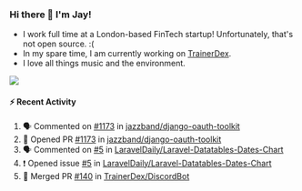 ### Hi there 👋 I'm Jay!
* I work full time at a London-based FinTech startup! Unfortunately, that's not open source. :(
* In my spare time, I am currently working on [TrainerDex](https://www.github.com/TrainerDex).
* I love all things music and the environment.

[<img src="https://github-readme-stats.vercel.app/api/wakatime?username=TurnrDev&layout=compact&custom_title=Last 7 Days Language Breakdown" />](https://wakatime.com/@TurnrDev)  

#### :zap: Recent Activity
<!--START_SECTION:activity-->
1. 🗣 Commented on [#1173](https://github.com/jazzband/django-oauth-toolkit/issues/1173) in [jazzband/django-oauth-toolkit](https://github.com/jazzband/django-oauth-toolkit)
2. 💪 Opened PR [#1173](https://github.com/jazzband/django-oauth-toolkit/pull/1173) in [jazzband/django-oauth-toolkit](https://github.com/jazzband/django-oauth-toolkit)
3. 🗣 Commented on [#5](https://github.com/LaravelDaily/Laravel-Datatables-Dates-Chart/issues/5) in [LaravelDaily/Laravel-Datatables-Dates-Chart](https://github.com/LaravelDaily/Laravel-Datatables-Dates-Chart)
4. ❗️ Opened issue [#5](https://github.com/LaravelDaily/Laravel-Datatables-Dates-Chart/issues/5) in [LaravelDaily/Laravel-Datatables-Dates-Chart](https://github.com/LaravelDaily/Laravel-Datatables-Dates-Chart)
5. 🎉 Merged PR [#140](https://github.com/TrainerDex/DiscordBot/pull/140) in [TrainerDex/DiscordBot](https://github.com/TrainerDex/DiscordBot)
<!--END_SECTION:activity-->
